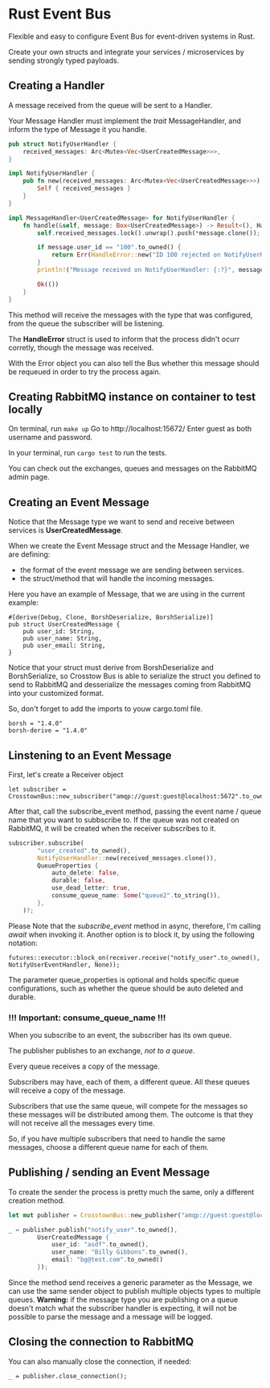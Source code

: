 # Rust Event Bus
Flexible and easy to configure Event Bus for event-driven systems in Rust.

Create your own structs and integrate your services / microservices by sending strongly typed payloads.

## Creating a Handler
A message received from the queue will be sent to a Handler.

Your Message Handler must implement the _trait_ MessageHandler, and inform the type of Message it you handle.

``` Rust
pub struct NotifyUserHandler {
    received_messages: Arc<Mutex<Vec<UserCreatedMessage>>>,
}

impl NotifyUserHandler {
    pub fn new(received_messages: Arc<Mutex<Vec<UserCreatedMessage>>>) -> Self {
        Self { received_messages }
    }
}

impl MessageHandler<UserCreatedMessage> for NotifyUserHandler {
    fn handle(&self, message: Box<UserCreatedMessage>) -> Result<(), HandleError> {
        self.received_messages.lock().unwrap().push(*message.clone());

        if message.user_id == "100".to_owned() {
            return Err(HandleError::new("ID 100 rejected on NotifyUserHandler".to_owned(), false));
        }
        println!("Message received on NotifyUserHandler: {:?}", message);

        Ok(())
    }
}
```

This method will receive the messages with the type that was configured, from the queue the subscriber will be listening.

The **HandleError** struct is used to inform that the process didn't ocurr corretly, though the message was received.

With the Error object you can also tell the Bus whether this message should be requeued in order to try the process again.

## Creating RabbitMQ instance on container to test locally
On terminal, run `make up`
Go to http://localhost:15672/
Enter guest as both username and password.

In your terminal, run `cargo test` to run the tests.

You can check out the exchanges, queues and messages on the RabbitMQ admin page.


## Creating an Event Message
Notice that the Message type we want to send and receive between services is **UserCreatedMessage**.

When we create the Event Message struct and the Message Handler, we are defining:
- the format of the event message we are sending between services.
- the struct/method that will handle the incoming messages.

Here you have an example of Message, that we are using in the current example:

```
#[derive(Debug, Clone, BorshDeserialize, BorshSerialize)]
pub struct UserCreatedMessage {
    pub user_id: String,
    pub user_name: String,
    pub user_email: String,
}
```

Notice that your struct must derive from BorshDeserialize and BorshSerialize, so Crosstow Bus is able to serialize the struct you defined to send to RabbitMQ and desserialize the messages coming from RabbitMQ into your customized format.

So, don't forget to add the imports to youw cargo.toml file.

```
borsh = "1.4.0"
borsh-derive = "1.4.0"
```

## Linstening to an Event Message
First, let's create a Receiver object

```
let subscriber = CrosstownBus::new_subscriber("amqp://guest:guest@localhost:5672".to_owned())?;
```

After that, call the subscribe_event method, passing the event name / queue name that you want to subbscribe to.
If the queue was not created on RabbitMQ, it will be created when the receiver subscribes to it.

``` Rust
subscriber.subscribe(
        "user_created".to_owned(),
        NotifyUserHandler::new(received_messages.clone()),
        QueueProperties {
            auto_delete: false,
            durable: false,
            use_dead_letter: true,
            consume_queue_name: Some("queue2".to_string()),
        },
    )?;

```
Please Note that the _subscribe_event_ method in async, therefore, I'm calling _await_ when invoking it.
Another option is to block it, by using the following notation:
```
futures::executor::block_on(receiver.receive("notify_user".to_owned(), NotifyUserEventHandler, None));
```

The parameter queue_properties is optional and holds specific queue configurations, such as whether the queue should be auto deleted and durable.

### !!! Important: consume_queue_name !!!

When you subscribe to an event, the subscriber has its own queue.

The publisher publishes to an exchange, *not to a queue*.

Every queue receives a copy of the message.

Subscribers may have, each of them, a different queue. All these queues will receive a copy of the message.

Subscribers that use the same queue, will compete for the messages so these messages will be distributed among them. The outcome is that they will not receive all the messages every time.

So, if you have multiple subscribers that need to handle the same messages, choose a different queue name for each of them.

## Publishing / sending an Event Message
To create the sender the process is pretty much the same, only a different creation method.

``` Rust
let mut publisher = CrosstownBus::new_publisher("amqp://guest:guest@localhost:5672".to_owned())?;

_ = publisher.publish("notify_user".to_owned(), 
        UserCreatedMessage {
            user_id: "asdf".to_owned(),
            user_name: "Billy Gibbons".to_owned(),
            email: "bg@test.com".to_owned()
        });
```
Since the method send receives a generic parameter as the Message, we can use the same sender object to publish multiple objects types to multiple queues.
**Warning:** if the message type you are publishing on a queue doesn't match what the subscriber handler is expecting, it will not be possible to parse the message and a message will be logged.

## Closing the connection to RabbitMQ

You can also manually close the connection, if needed:

```
_ = publisher.close_connection();
```